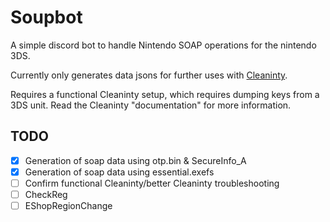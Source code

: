 # Soupbot

A simple discord bot to handle Nintendo SOAP operations for the nintendo 3DS.

Currently only generates data jsons for further uses with [Cleaninty](https://github.com/luigoalma/cleaninty).

Requires a functional Cleaninty setup, which requires dumping keys from a 3DS unit. Read the Cleaninty "documentation" for more information.

## TODO

- [X] Generation of soap data using otp.bin & SecureInfo_A
- [X] Generation of soap data using essential.exefs
- [ ] Confirm functional Cleaninty/better Cleaninty troubleshooting
- [ ] CheckReg
- [ ] EShopRegionChange
